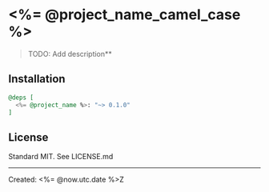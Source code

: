 # <%= @project_name_camel_case %>

> TODO: Add description**


## Installation

```elixir
@deps [
  <%= @project_name %>: "~> 0.1.0"
]
```

## License

Standard MIT. See LICENSE.md

----
Created:  <%= @now.utc.date %>Z
